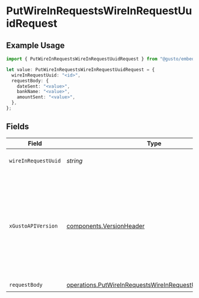 # PutWireInRequestsWireInRequestUuidRequest

## Example Usage

```typescript
import { PutWireInRequestsWireInRequestUuidRequest } from "@gusto/embedded-api/models/operations";

let value: PutWireInRequestsWireInRequestUuidRequest = {
  wireInRequestUuid: "<id>",
  requestBody: {
    dateSent: "<value>",
    bankName: "<value>",
    amountSent: "<value>",
  },
};
```

## Fields

| Field                                                                                                                                                                                                                        | Type                                                                                                                                                                                                                         | Required                                                                                                                                                                                                                     | Description                                                                                                                                                                                                                  |
| ---------------------------------------------------------------------------------------------------------------------------------------------------------------------------------------------------------------------------- | ---------------------------------------------------------------------------------------------------------------------------------------------------------------------------------------------------------------------------- | ---------------------------------------------------------------------------------------------------------------------------------------------------------------------------------------------------------------------------- | ---------------------------------------------------------------------------------------------------------------------------------------------------------------------------------------------------------------------------- |
| `wireInRequestUuid`                                                                                                                                                                                                          | *string*                                                                                                                                                                                                                     | :heavy_check_mark:                                                                                                                                                                                                           | The UUID of the Wire In Request                                                                                                                                                                                              |
| `xGustoAPIVersion`                                                                                                                                                                                                           | [components.VersionHeader](../../models/components/versionheader.md)                                                                                                                                                         | :heavy_minus_sign:                                                                                                                                                                                                           | Determines the date-based API version associated with your API call. If none is provided, your application's [minimum API version](https://docs.gusto.com/embedded-payroll/docs/api-versioning#minimum-api-version) is used. |
| `requestBody`                                                                                                                                                                                                                | [operations.PutWireInRequestsWireInRequestUuidRequestBody](../../models/operations/putwireinrequestswireinrequestuuidrequestbody.md)                                                                                         | :heavy_check_mark:                                                                                                                                                                                                           | N/A                                                                                                                                                                                                                          |